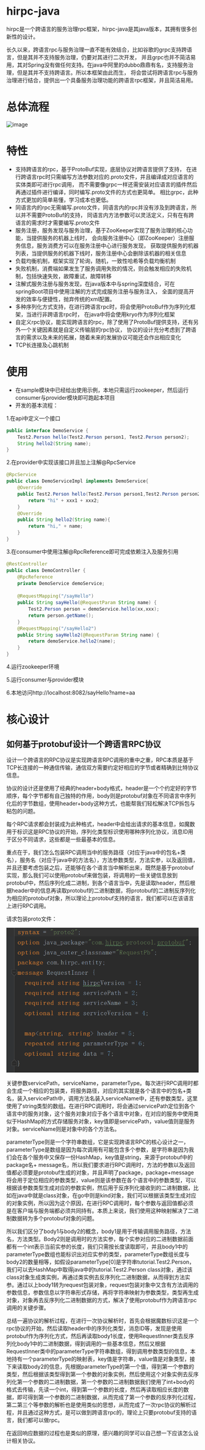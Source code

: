# hirpc-java
hirpc是一个跨语言的服务治理rpc框架，hirpc-java是其java版本，其拥有很多创新性的设计。

长久以来，跨语言rpc与服务治理一直不能有效结合，比如谷歌的grpc支持跨语言，但是其并不支持服务治理，仍要对其进行二次开发，
并且grpc也并不简洁易用，其对Spring没有做任何支持。在java中阿里的dubbo鼎鼎有名，支持服务治理，但是其并不支持跨语言。所以本框架由此而生，
将会尝试将跨语言rpc与服务治理进行结合，提供出一个具备服务治理功能的跨语言rpc框架，并且简洁易用。
# 总体流程
![image](https://github.com/mwq0106/hirpc-java/blob/master/assert/QQ%E6%88%AA%E5%9B%BE20191218202933.png)
# 特性
- 支持跨语言的rpc，基于ProtoBuf实现，底层协议对跨语言提供了支持，
在进行跨语言rpc时只需编写方法参数对应的.proto文件，并且编译成对应语言的实体类即可进行rpc调用，
而不需要像grpc一样还需安装对应语言的插件然后再通过插件进行编译，同时编写.proto文件的方式也更简单。
相比grpc，此种方式更加的简单易懂，学习成本也更低。
- 同语言内的rpc无需编写.proto文件，同语言内的rpc并没有涉及到跨语言，所以并不需要ProtoBuf的支持，
同语言内方法参数可以灵活定义，只有在有跨语言的需求时才需要编写.proto文件
- 服务注册，服务发现与服务治理，基于ZooKeeper实现了服务治理的核心功能，当提供服务的机器上线时，
会向服务注册中心（即ZooKeeper）注册服务信息，服务消费方可以在服务注册中心进行服务发现，
获取提供服务的机器列表，当提供服务的机器下线时，服务注册中心会删除该机器的相关信息
- 负载均衡机制，框架实现了轮询，随机，一致性哈希等负载均衡机制
- 失败机制，消费端如果发生了服务调用失败的情况，则会触发相应的失败机制，包括快速失败，故障重试，故障转移
- 注解式服务注册与服务发现，在java版本中与spring深度结合，可在springBoot项目中使用注解的方式完成服务注册与服务注入，
全面的提高开发的效率与便捷性，抛弃传统的xml配置。
- 多种序列化方式支持，在进行跨语言rpc时，将会使用ProtoBuf作为序列化框架，当进行非跨语言rpc时，
在java中将会使用kryo作为序列化框架
- 自定义rpc协议，能实现跨语言的rpc，除了使用了ProtoBuf提供支持，还有另外一个关键因素就是自定义传输层的rpc协议，
协议的设计充分考虑到了跨语言的需求以及未来的拓展，随着未来的发展协议可能还会作出相应变化
- TCP长连接及心跳机制
# 使用
- 在sample模块中已经给出使用示例，本地只需运行zookeeper，然后运行consumer与provider模块即可跑起本项目
- 开发的基本流程：

1.在api中定义一个接口
```java
public interface DemoService {
    Test2.Person hello(Test2.Person person1, Test2.Person person2);
    String hello2(String name);
}
```
2.在provider中实现该接口并且加上注解@RpcService
```java
@RpcService
public class DemoServiceImpl implements DemoService{
    @Override
    public Test2.Person hello(Test2.Person person1,Test2.Person person2){
        return "hi" + xxx1 + xxx2;
    }
    @Override
    public String hello2(String name){
        return "hi," + name;
    }
}
```
3.在consumer中使用注解@RpcReference即可完成依赖注入及服务引用
```java
@RestController
public class DemoController {
    @RpcReference
    private DemoService demoService;

    @RequestMapping("/sayHello")
    public String sayHello(@RequestParam String name) {
        Test2.Person person = demoService.hello(xx,xxx);
        return person.getName();
    }
    @RequestMapping("/sayHello2")
    public String sayHello2(@RequestParam String name) {
        return demoService.hello2(name);
    }
}
```
4.运行zookeeper环境

5.运行consumer与provider模块

6.本地访问http://localhost:8082/sayHello?name=aa
# 核心设计
## 如何基于protobuf设计一个跨语言RPC协议
设计一个跨语言的RPC协议是实现跨语言RPC调用的重中之重，RPC本质是基于TCP长连接的一种通信传输，通信双方需要约定好相应的字节或者精确到比特协议信息。
  
协议的设计还是使用了经典的header+body格式，header是一个个约定好的字节顺序，每个字节都有自己独特的作用，body则是protobuf对象在不同语言中序列化后的字节数组，使用header+body这种方式，也能帮我们轻松解决TCP拆包与粘包的问题。
  
每个RPC请求都会封装成为此种格式，header中会给出请求的基本信息，如魔数用于标识这是RPC协议的开始，序列化类型标识使用哪种序列化协议，消息ID用于区分不同请求，这些都是一些最基本的信息。
  
重点在于，我们怎么包装RPC调用当中的服务路径（对应于java中的包名+类名），服务名（对应于java中的方法名），方法参数类型，方法实参，以及返回值，并且还要考虑包装之后，还能够在各个语言当中解析出来，既然是基于protobuf实现，那么我们可以使用protobuf来做包装，将调用的一些关键信息放到protobuf中，然后序列化成二进制，到各个语言当中，先是读取header，然后根据header中的信息再读取protobuf的二进制数据，将protobuf的二进制反序列化为相应的protobuf对象，所以理论上protobuf支持的语言，我们都可以在该语言上进行RPC调用。
  
请求包装proto文件：

  ![image](https://github.com/mwq0106/hirpc-java/blob/master/assert/requestProto.png)
  
关键参数servicePath，serviceName，parameterType。每次进行RPC调用时都会生成一个相应的包装类，将服务路径，对应的其实就是各个语言中的包名+类名，装入servicePath中，调用方法名装入serviceName中，还有参数类型，这里使用了string类型的数组。在进行RPC调用时，将会通过servicePath定位到各个语言中的服务对象，这个服务对象对应于各个语言中对象，在对应的服务中使用类似于HashMap的方式存储服务对象，key值即是servicePath，value值则是服务对象。serviceName则是对象中的各个方法名。
  
parameterType则是一个字符串数组，它是实现跨语言RPC的核心设计之一，parameterType是数组是因为每次调用有可能包含多个参数，是字符串是因为我们会在各个服务中又保存一份HashMap，key值是string，来源于protobuf中的package名+ message名，所以我们要求进行RPC调用时，方法的参数以及返回值都必须要是protobuf生成的对象，并且声明了package，package+message将会用于定位相应的参数类型，value则是该参数在各个语言中的参数类型，可以根据该参数类型生成对应的参数实例，然后用于反序列化接收到的二进制数据，比如在java中就是class对象，在go中则是kind对象，我们可以根据该类型生成对应的对象实例，所以因为这个原因，在进行RPC调用时，每个参数与返回值都必须是在客户端与服务端都必须共同持有。本质上来说，我们使用这种映射解决了二进制数据转为多个protobuf对象的问题。

所以我们区分了body1与body2的概念，body1是用于传输调用服务路径，方法名，方法类型。Body2则是调用时的方法实参，每个实参对应的二进制数据前面都有一个int表示当前实参的长度，我们只需按长度读取即可，并且body1中的parameterType数组也能标识出对应实参的类型，parameterType数组长度与body2的数量相等，如假设parameterType[0]是字符串tutorial.Test2.Person，我们可以去HashMap中取得java中的tutorial.Test2.Person class对象，通过该class对象生成类实例，再通过类实例去反序列化二进制数据，从而得到方法实参。通过以上body1转为request包装对象，request包装对象中又含有方法调用的参数信息，参数信息以字符串形式存储，再将字符串映射为参数类型，类型再生成对象，对象再去反序列化二进制数据的方式，解决了使用protobuf作为跨语言rpc调用的关键步骤。
  
总结一遍协议的解析过程，在进行一次协议解析时，首先会根据魔数标识这是一个rpc协议的开始，然后读取header中的序列化类型，消息ID等，发现是使用protobuf作为序列化方式，然后再读取body1长度，使用RequestInner类去反序列化body1中的二进制数据，得到调用的一些基本信息，然后又根据RequestInner类中的parameterType字符串数组，得到调用参数类型的信息，本地持有一个parameterType的映射表，key值是字符串，value值是对象类型，接下来读取body2的信息，先根据parameterType的第一个值，得到第一个参数的类型，然后根据该类型得到第一个参数的对象实例，然后使用这个对象实例去反序列化第一个参数的二进制数据，第一个参数的二进制数据我们使用了int+body的格式去传输，先读一个int，得到第一个参数的长度，然后再读取相应长度的数据，即可得到第一个参数的二进制数据，从而完成了第一个参数的反序列化过程，第二第三个等参数的解析也是使用类似的思想，从而完成了一次rpc协议的解析过程，并且通过这种方式，是可以做到跨语言rpc的，理论上只要protobuf支持的语言，我们都可以做rpc。
  
在返回响应数据的过程也是类似的原理，感兴趣的同学可以自己想一下应该怎么设计相关协议。
